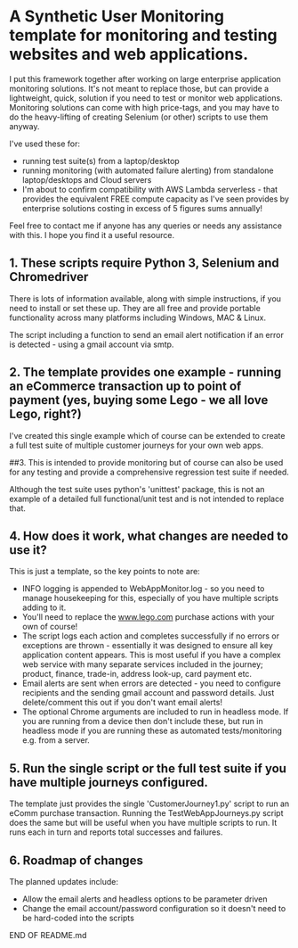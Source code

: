 

# A Synthetic User Monitoring template for monitoring and testing websites and web applications.


I put this framework together after working on large enterprise application monitoring solutions. It's not meant to replace those, but can provide a lightweight, quick, solution if you need to test or monitor web applications. Monitoring solutions can come with high price-tags, and you may have to do the heavy-lifting of creating Selenium (or other) scripts to use them anyway.

I've used these for:
 * running test suite(s) from a laptop/desktop 
 * running monitoring (with automated failure alerting) from standalone laptop/desktops and Cloud servers
 * I'm about to confirm compatibility with AWS Lambda serverless - that provides the equivalent FREE compute capacity as I've seen provides by enterprise solutions costing in excess of 5 figures sums annually!
 
Feel free to contact me if anyone has any queries or needs any assistance with this. I hope you find it a useful resource.

## 1. These scripts require Python 3, Selenium and Chromedriver

There is lots of information available, along with simple instructions, if you need to install or set these up. They are all free and provide portable functionality across many platforms including Windows, MAC & Linux.

The script including a function to send an email alert notification if an error is detected - using a gmail account via smtp.

## 2. The template provides one example - running an eCommerce transaction up to point of payment (yes, buying some Lego - we all love Lego, right?)

I've created this single example which of course can be extended to create a full test suite of multiple customer journeys for your own web apps.

##3. This is intended to provide monitoring but of course can also be used for any testing and provide a comprehensive regression test suite if needed.

Although the test suite uses python's 'unittest' package, this is not an example of a detailed full functional/unit test and is not intended to replace that.

## 4. How does it work, what changes are needed to use it?

This is just a template, so the key points to note are:
 * INFO logging is appended to WebAppMonitor.log - so you need to manage housekeeping for this, especially of you have multiple scripts adding to it. 
 * You'll need to replace the www.lego.com purchase actions with your own of course!
 * The script logs each action and completes successfully if no errors or exceptions are thrown - essentially it was designed to ensure all key application content appears. This is most useful if you have a complex web service with many separate services included in the journey; product, finance, trade-in, address look-up, card payment etc. 
 * Email alerts are sent when errors are detected - you need to configure recipients and the sending gmail account and password details. Just delete/comment this out if you don't want email alerts!
 * The optional Chrome arguments are included to run in headless mode. If you are running from a device then don't include these, but run in headless mode if you are running these as automated tests/monitoring e.g. from a server.

## 5. Run the single script or the full test suite if you have multiple journeys configured.

The template just provides the single 'CustomerJourney1.py' script to run an eComm purchase transaction. Running the TestWebAppJourneys.py script does the same but will be useful when you have multiple scripts to run. It runs each in turn and reports total successes and failures.

## 6. Roadmap of changes

The planned updates include:

 * Allow the email alerts and headless options to be parameter driven
 * Change the email account/password configuration so it doesn't need to be hard-coded into the scripts
    
END OF README.md
